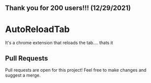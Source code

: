 ## Thank you for 200 users!!! (12/29/2021)

# AutoReloadTab
It's a chrome extension that reloads the tab.... thats it

## Pull Requests
Pull requests are open for this project! Feel free to make changes and suggest a merge.
